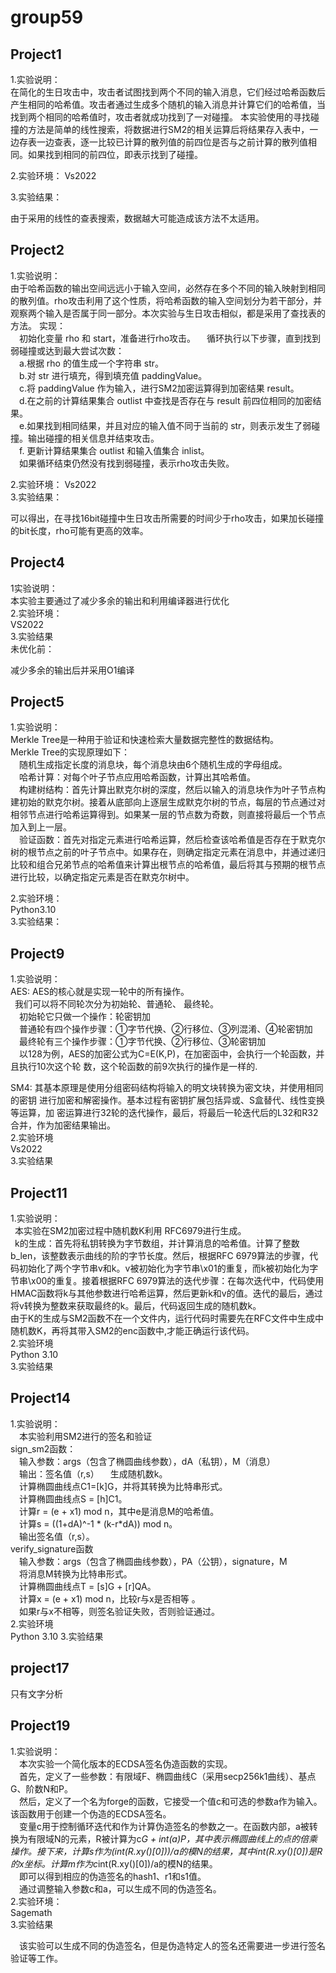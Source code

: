 # group59 

## Project1  
1.实验说明：  
  在简化的生日攻击中，攻击者试图找到两个不同的输入消息，它们经过哈希函数后产生相同的哈希值。攻击者通过生成多个随机的输入消息并计算它们的哈希值，当找到两个相同的哈希值时，攻击者就成功找到了一对碰撞。
本实验使用的寻找碰撞的方法是简单的线性搜索，将数据进行SM2的相关运算后将结果存入表中，一边存表一边查表，逐一比较已计算的散列值的前四位是否与之前计算的散列值相同。如果找到相同的前四位，即表示找到了碰撞。  

2.实验环境：
   Vs2022  

3.实验结果：

由于采用的线性的查表搜索，数据越大可能造成该方法不太适用。

## Project2
1.实验说明：  
由于哈希函数的输出空间远远小于输入空间，必然存在多个不同的输入映射到相同的散列值。rho攻击利用了这个性质，将哈希函数的输入空间划分为若干部分，并观察两个输入是否属于同一部分。本次实验与生日攻击相似，都是采用了查找表的方法。
实现：    
  &emsp;初始化变量 rho 和 start，准备进行rho攻击。
  &emsp;循环执行以下步骤，直到找到弱碰撞或达到最大尝试次数：  
  &emsp;a.根据 rho 的值生成一个字符串 str。   	
  &emsp;b.对 str 进行填充，得到填充值 paddingValue。  
  &emsp;c.将 paddingValue 作为输入，进行SM2加密运算得到加密结果 result。  
  &emsp;d.在之前的计算结果集合 outlist 中查找是否存在与 result 前四位相同的加密结果。   
  &emsp;e.如果找到相同结果，并且对应的输入值不同于当前的 str，则表示发生了弱碰撞。输出碰撞的相关信息并结束攻击。   
  &emsp;f. 更新计算结果集合 outlist 和输入值集合 inlist。  
  &emsp;如果循环结束仍然没有找到弱碰撞，表示rho攻击失败。  
  
2.实验环境：
  Vs2022  
3.实验结果：  

  
可以得出，在寻找16bit碰撞中生日攻击所需要的时间少于rho攻击，如果加长碰撞的bit长度，rho可能有更高的效率。

## Project4  
1实验说明：  
本实验主要通过了减少多余的输出和利用编译器进行优化  
2.实验环境：  
  	VS2022  
3.实验结果  
未优化前：  
 
减少多余的输出后并采用O1编译  


## Project5  
1.实验说明：  
Merkle Tree是一种用于验证和快速检索大量数据完整性的数据结构。  
Merkle Tree的实现原理如下：  
&emsp;随机生成指定长度的消息块，每个消息块由6个随机生成的字母组成。  
&emsp;哈希计算：对每个叶子节点应用哈希函数，计算出其哈希值。  
&emsp;构建树结构：首先计算出默克尔树的深度，然后以输入的消息块作为叶子节点构建初始的默克尔树。接着从底部向上逐层生成默克尔树的节点，每层的节点通过对相邻节点进行哈希运算得到。如果某一层的节点数为奇数，则直接将最后一个节点加入到上一层。  
&emsp;验证函数：首先对指定元素进行哈希运算，然后检查该哈希值是否存在于默克尔树的根节点之前的叶子节点中。如果存在，则确定指定元素在消息中，并通过递归比较和组合兄弟节点的哈希值来计算出根节点的哈希值，最后将其与预期的根节点进行比较，以确定指定元素是否在默克尔树中。  
  
2.实验环境：  
  Python3.10  
3.实验结果：  




## Project9
1.实验说明：  
AES: 	AES的核心就是实现一轮中的所有操作。  
&ensp;我们可以将不同轮次分为初始轮、普通轮、 最终轮。   
&emsp;初始轮它只做一个操作：轮密钥加   
&emsp;普通轮有四个操作步骤：①字节代换、②行移位、③列混淆、④轮密钥加   
&emsp;最终轮有三个操作步骤：①字节代换、②行移位、③轮密钥加   
&emsp;以128为例，AES的加密公式为C=E(K,P)，在加密函中，会执行一个轮函数，并且执行10次这个轮 数，这个轮函数的前9次执行的操作是一样的.  

SM4:	其基本原理是使用分组密码结构将输入的明文块转换为密文块，并使用相同的密钥	进行加密和解密操作。基本过程有密钥扩展包括异或、S盒替代、线性变换等运算，加	密运算进行32轮的迭代操作，最后，将最后一轮迭代后的L32和R32合并，作为加密结果输出。  
2.实验环境  
  Vs2022  
3.实验结果  




## Project11
1.实验说明：  
&ensp;本实验在SM2加密过程中随机数K利用 RFC6979进行生成。  
&ensp;k的生成：首先将私钥转换为字节数组，并计算消息的哈希值。计算了整数b_len，该整数表示曲线的阶的字节长度。然后，根据RFC 6979算法的步骤，代码初始化了两个字节串v和k。v被初始化为字节串\x01的重复，而k被初始化为字节串\x00的重复。接着根据RFC 6979算法的迭代步骤：在每次迭代中，代码使用HMAC函数将k与其他参数进行哈希运算，然后更新k和v的值。迭代的最后，通过将v转换为整数来获取最终的k。最后，代码返回生成的随机数k。  
由于K的生成与SM2函数不在一个文件内，运行代码时需要先在RFC文件中生成中随机数K，再将其带入SM2的enc函数中,才能正确运行该代码。  
2.实验环境  
  Python 3.10  
3.实验结果 


##  Project14
1.实验说明：  
&emsp;本实验利用SM2进行的签名和验证  
sign_sm2函数：  
   &emsp;输入参数：args（包含了椭圆曲线参数），dA（私钥），M（消息）  
   &emsp;输出：签名值（r,s）
   &emsp;生成随机数k。   
   &emsp;计算椭圆曲线点C1=[k]G，并将其转换为比特串形式。   
   &emsp;计算椭圆曲线点S = [h]C1。   
   &emsp;计算r = (e + x1) mod n，其中e是消息M的哈希值。   
   &emsp;计算s = ((1+dA)^-1 * (k-r*dA)) mod n。   
   &emsp;输出签名值（r,s）。  
verify_signature函数   
   &emsp;输入参数：args（包含了椭圆曲线参数），PA（公钥），signature，M  
   &emsp;将消息M转换为比特串形式。    
   &emsp;计算椭圆曲线点T = [s]G + [r]QA。  
   &emsp;计算x = (e + x1) mod n，比较r与x是否相等 。  
   &emsp;如果r与x不相等，则签名验证失败，否则验证通过。  
2.实验环境  
Python 3.10 
3.实验结果 

## project17
只有文字分析

## Project19
1.实验说明：  
  &emsp;本次实验一个简化版本的ECDSA签名伪造函数的实现。  
  &emsp;首先，定义了一些参数：有限域F、椭圆曲线C（采用secp256k1曲线）、基点G、阶数N和P。  
  &emsp;然后，定义了一个名为forge的函数，它接受一个值c和可选的参数a作为输入。该函数用于创建一个伪造的ECDSA签名。  
  &emsp;变量c用于控制循环迭代和作为计算伪造签名的参数之一。在函数内部，a被转换为有限域N的元素，R被计算为c*G + int(a)*P，其中*表示椭圆曲线上的点的倍乘操作。接下来，计算s作为(int(R.xy()[0]))/a的模N的结果，其中int(R.xy()[0])是R的x坐标。计算m作为c*int(R.xy()[0])/a的模N的结果。  
  &emsp;即可以得到相应的伪造签名的hash1、r1和s1值。  
  &emsp;通过调整输入参数c和a，可以生成不同的伪造签名。  
2.实验环境：  
  Sagemath  
3.实验结果  






&emsp;该实验可以生成不同的伪造签名，但是伪造特定人的签名还需要进一步进行签名验证等工作。



